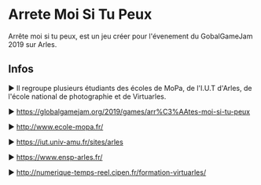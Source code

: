 # Arrete Moi Si Tu Peux

Arrête moi si tu peux, est un jeu créer pour l'évenement du GobalGameJam 2019 sur Arles. 


## Infos

► Il regroupe plusieurs étudiants des écoles de MoPa, de l'I.U.T d'Arles, de l'école national de photographie et de Virtuarles.

► https://globalgamejam.org/2019/games/arr%C3%AAtes-moi-si-tu-peux

► http://www.ecole-mopa.fr/

► https://iut.univ-amu.fr/sites/arles

► https://www.ensp-arles.fr/

► http://numerique-temps-reel.cipen.fr/formation-virtuarles/
